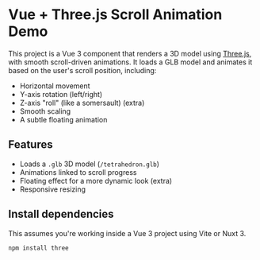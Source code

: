 # Vue + Three.js Scroll Animation Demo

This project is a Vue 3 component that renders a 3D model using [Three.js](https://threejs.org/), with smooth scroll-driven animations. It loads a GLB model and animates it based on the user's scroll position, including:

- Horizontal movement
- Y-axis rotation (left/right)
- Z-axis "roll" (like a somersault) (extra)
- Smooth scaling
- A subtle floating animation


## Features

- Loads a `.glb` 3D model (`/tetrahedron.glb`)
- Animations linked to scroll progress
- Floating effect for a more dynamic look (extra)
- Responsive resizing


## Install dependencies

This assumes you're working inside a Vue 3 project using Vite or Nuxt 3.

```bash
npm install three
